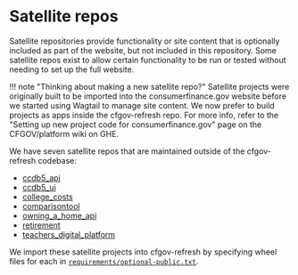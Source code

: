 # Satellite repos


Satellite repositories provide functionality or site content that is optionally included as part of the website, but not included in this repository. Some satellite repos exist to allow certain functionality to be run or tested without needing to set up the full website.

!!! note "Thinking about making a new satellite repo?"
    Satellite projects were originally built to be imported into the consumerfinance.gov website before we started using Wagtail to manage site content. We now prefer to build projects as apps inside the cfgov-refresh repo. For more info, refer to the "Setting up new project code for consumerfinance.gov" page on the CFGOV/platform wiki on GHE.

We have seven satellite repos that are maintained outside of the cfgov-refresh codebase:

- [ccdb5_api](https://github.com/cfpb/ccdb5-api)
- [ccdb5_ui](https://github.com/cfpb/ccdb5-ui)
- [college_costs](https://github.com/cfpb/college-costs)
- [comparisontool](https://github.com/cfpb/django-college-costs-comparison)
- [owning_a_home_api](https://github.com/cfpb/owning-a-home-api)
- [retirement](https://github.com/cfpb/retirement)
- [teachers_digital_platform](https://github.com/cfpb/teachers-digital-platform)


We import these satellite projects into cfgov-refresh by specifying wheel files for each in [`requirements/optional-public.txt`](https://github.com/cfpb/cfgov-refresh/blob/master/requirements/optional-public.txt).
